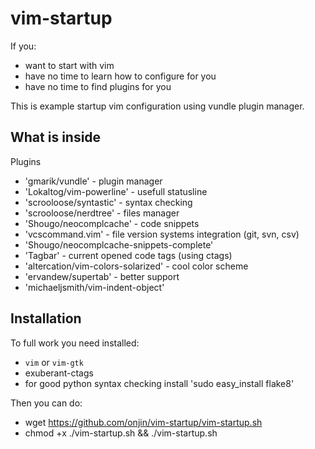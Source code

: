 vim-startup
===========

If you:
 * want to start with vim
 * have no time to learn how to configure for you
 * have no time to find plugins for you

This is example startup vim configuration using vundle plugin manager.


What is inside
--------------

Plugins
 * 'gmarik/vundle' - plugin manager
 * 'Lokaltog/vim-powerline' - usefull statusline
 * 'scrooloose/syntastic' - syntax checking
 * 'scrooloose/nerdtree' - files manager
 * 'Shougo/neocomplcache' - code snippets
 * 'vcscommand.vim' - file version systems integration (git, svn, csv)
 * 'Shougo/neocomplcache-snippets-complete'
 * 'Tagbar' - current opened code tags (using ctags)
 * 'altercation/vim-colors-solarized' - cool color scheme
 * 'ervandew/supertab' - better <tab> support
 * 'michaeljsmith/vim-indent-object'


Installation
------------
To full work you need installed:
 * `vim` or `vim-gtk`
 * exuberant-ctags
 * for good python syntax checking install 'sudo easy_install flake8'

Then you can do:
 * wget https://github.com/onjin/vim-startup/vim-startup.sh
 * chmod +x ./vim-startup.sh && ./vim-startup.sh

